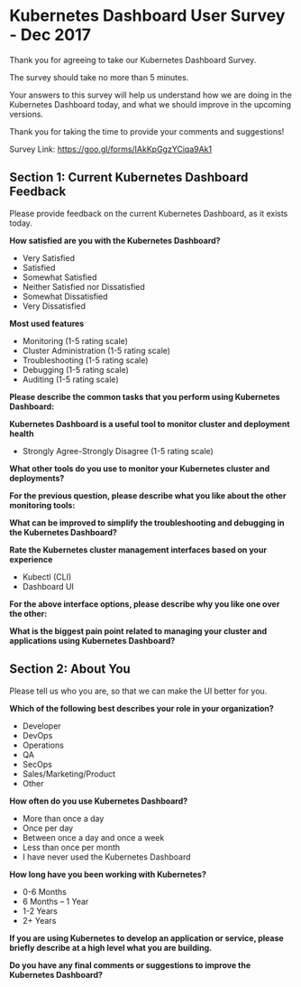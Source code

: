 # Kubernetes Dashboard User Survey - Dec 2017


Thank you for agreeing to take our Kubernetes Dashboard Survey. 

The survey should take no more than 5 minutes.

Your answers to this survey will help us understand how we are doing in the Kubernetes Dashboard today, and what we should improve in the upcoming versions. 

Thank you for taking the time to provide your comments and suggestions!

Survey Link: https://goo.gl/forms/IAkKpGgzYCiqa9Ak1


## Section 1: Current Kubernetes Dashboard Feedback
Please provide feedback on the current Kubernetes Dashboard, as it exists today.

**How satisfied are you with the Kubernetes Dashboard?**
* Very Satisfied
* Satisfied
* Somewhat Satisfied
* Neither Satisfied nor Dissatisfied
* Somewhat Dissatisfied
* Very Dissatisfied

**Most used features** 
* Monitoring (1-5 rating scale)
* Cluster Administration (1-5 rating scale)
* Troubleshooting (1-5 rating scale)
* Debugging (1-5 rating scale)
* Auditing (1-5 rating scale)

**Please describe the common tasks that you perform using Kubernetes Dashboard:**

**Kubernetes Dashboard is a useful tool to monitor cluster and deployment health**
* Strongly Agree-Strongly Disagree (1-5 rating scale)

**What other tools do you use to monitor your Kubernetes cluster and deployments?**

**For the previous question, please describe what you like about the other monitoring tools:**

**What can be improved to simplify the troubleshooting and debugging in the Kubernetes Dashboard?**

**Rate the Kubernetes cluster management interfaces based on your experience**
* Kubectl (CLI)
* Dashboard UI

**For the above interface options, please describe why you like one over the other:**

**What is the biggest pain point related to managing your cluster and applications using Kubernetes Dashboard?**

## Section 2: About You
Please tell us who you are, so that we can make the UI better for you.
 
**Which of the following best describes your role in your organization?**
* Developer
* DevOps
* Operations
* QA
* SecOps
* Sales/Marketing/Product
* Other
 
**How often do you use Kubernetes Dashboard?**
* More than once a day
* Once per day
* Between once a day and once a week
* Less than once per month
* I have never used the Kubernetes Dashboard
 
**How long have you been working with Kubernetes?**
* 0-6 Months
* 6 Months – 1 Year
* 1-2 Years
* 2+ Years
 
**If you are using Kubernetes to develop an application or service, please briefly describe at a high level what you are building.** 
 
**Do you have any final comments or suggestions to improve the Kubernetes Dashboard?**
 

